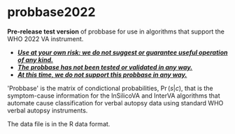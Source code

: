 # probbase2022

**Pre-release test version** of probbase for use in algorithms that support the WHO 2022 VA instrument.

* <ins>**_Use at your own risk: we do not suggest or guarantee useful operation of any kind._**</ins>
* <ins>**_The probbase has not been tested or validated in any way._**</ins>
* <ins>**_At this time, we do not support this probbase in any way._**</ins>

'Probbase' is the matrix of condictional probabilities, $\Pr(s|c)$, that is the symptom-cause information for the InSilicoVA and InterVA algorithms that automate cause classification for verbal autopsy data using standard WHO verbal autopsy instruments.

The data file is in the R data format.


